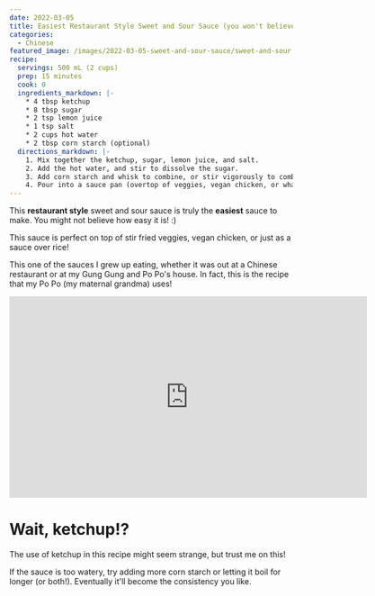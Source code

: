 ```yaml
---
date: 2022-03-05
title: Easiest Restaurant Style Sweet and Sour Sauce (you won't believe it!)
categories:
  - Chinese
featured_image: /images/2022-03-05-sweet-and-sour-sauce/sweet-and-sour.png
recipe:
  servings: 500 mL (2 cups)
  prep: 15 minutes
  cook: 0
  ingredients_markdown: |-
    * 4 tbsp ketchup
    * 8 tbsp sugar
    * 2 tsp lemon juice
    * 1 tsp salt
    * 2 cups hot water
    * 2 tbsp corn starch (optional)
  directions_markdown: |-
    1. Mix together the ketchup, sugar, lemon juice, and salt.
    2. Add the hot water, and stir to dissolve the sugar.
    3. Add corn starch and whisk to combine, or stir vigorously to combine.
    4. Pour into a sauce pan (overtop of veggies, vegan chicken, or whatever you plan to eat it with!) and boil for 10 minutes until it's reached the desired thickness.
---
```


This **restaurant style** sweet and sour sauce is truly the **easiest** sauce to make. You might not believe how easy it is! :) 

This sauce is perfect on top of stir fried veggies, vegan chicken, or just as a sauce over rice!

This one of the sauces I grew up eating, whether it was out at a Chinese restaurant or at my Gung Gung and Po Po's house. In fact, this is the recipe that my Po Po (my maternal grandma) uses!

<p align="center">
<iframe width="636" height="358" src="https://www.youtube.com/embed/bBuKJ2N5BqE" title="YouTube video player" frameborder="0" allow="accelerometer; autoplay; clipboard-write; encrypted-media; gyroscope; picture-in-picture" allowfullscreen></iframe>
</p>

# Wait, ketchup!?

The use of ketchup in this recipe might seem strange, but trust me on this!

If the sauce is too watery, try adding more corn starch or letting it boil for longer (or both!). Eventually it'll become the consistency you like.


